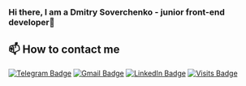 ### Hi there, I am a Dmitry Soverchenko - junior front-end developer👋

## 📫 How to contact me
[![Telegram Badge](https://img.shields.io/badge/Telegram-informational?style=flat&logo=Telegram&logoColor=white&color=1086CA)](https://t.me/dmitry_soverchenko)
[![Gmail Badge](https://img.shields.io/badge/Gmail-informational?style=flat&logo=Gmail&logoColor=white&color=D54B3C)](mailto:isoverchenko@gmail.com)
[![LinkedIn Badge](https://img.shields.io/badge/LinkedIn-informational?style=flat&logo=LinkedIn&logoColor=white&color=0D76A8)](https://www.https://www.linkedin.com/in/dmitry-soverchenko-b43960210/)
[![Visits Badge](https://badges.pufler.dev/visits/dmitrysoverchenko/dmitrysoverchenko)](https://github.com/dmitrysoverchenko)

<!--
**dmitrysoverchenko/dmitrysoverchenko** is a ✨ _special_ ✨ repository because its `README.md` (this file) appears on your GitHub profile.

Here are some ideas to get you started:

- 🔭 I’m currently working on ...
- 🌱 I’m currently learning ...
- 👯 I’m looking to collaborate on ...
- 🤔 I’m looking for help with ...
- 💬 Ask me about ...
- 📫 How to reach me: ...
- 😄 Pronouns: ...
- ⚡ Fun fact: ...
-->
